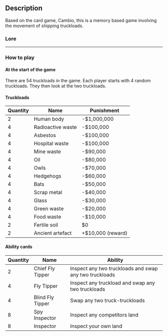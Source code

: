 ## Description
Based on the card game, Cambio, this is a memory based game involving the movement of shipping truckloads.

### Lore

***

### How to play


#### At the start of the game
There are 54 truckloads in the game. Each player starts with 4 random truckloads. They then look at the two truckloads.

#### Truckloads
Quantity | Name | Punishment
--- | --- | ---
2 | Human body | -$1,000,000
4 | Radioactive waste | -$100,000
4 | Asbestos | -$100,000
4 | Hospital waste | -$100,000
4 | Mine waste | -$90,000
4 | Oil | -$80,000
4 | Owls | -$70,000
4 | Hedgehogs | -$60,000
4 | Bats | -$50,000
4 | Scrap metal | -$40,000
4 | Glass | -$30,000
4 | Green waste | -$20,000
4 | Food waste | -$10,000
2 | Fertile soil | $0
2 | Ancient artefact | +$10,000 (reward)

#### Ability cards
Quantity | Name | Ability
--- | --- | ---
2 | Chief Fly Tipper | Inspect any two truckloads and swap any two truckloads
4 | Fly Tipper | Inspect any truckload and swap any two truckloads
4 | Blind Fly Tipper | Swap any two truck-truckloads
8 | Spy Inspector | Inspect any competitors land
8 | Inspector | Inspect your own land
